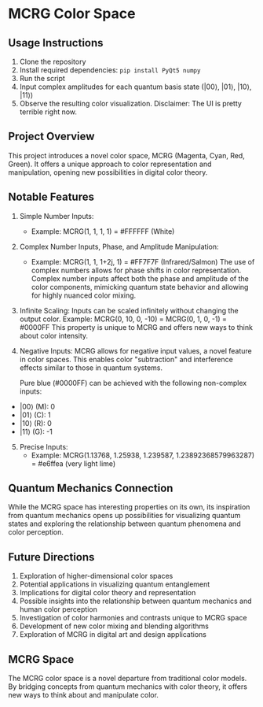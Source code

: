 # MCRG Color Space

## Usage Instructions

1. Clone the repository
2. Install required dependencies: `pip install PyQt5 numpy`
3. Run the script
4. Input complex amplitudes for each quantum basis state (|00⟩, |01⟩, |10⟩, |11⟩)
5. Observe the resulting color visualization. Disclaimer: The UI is pretty terrible right now.
   
## Project Overview

This project introduces a novel color space, MCRG (Magenta, Cyan, Red, Green). It offers a unique approach to color representation and manipulation, opening new possibilities in digital color theory.

## Notable Features

1. Simple Number Inputs:
   - Example: MCRG(1, 1, 1, 1) = #FFFFFF (White)
2. Complex Number Inputs, Phase, and Amplitude Manipulation:
   - Example: MCRG(1, 1, 1+2j, 1) = #FF7F7F (Infrared/Salmon)
   The use of complex numbers allows for phase shifts in color representation. Complex number inputs affect both the phase and amplitude of the color components, mimicking quantum state behavior and allowing for highly nuanced color mixing.

3. Infinite Scaling:
   Inputs can be scaled infinitely without changing the output color.
   Example: MCRG(0, 10, 0, -10) = MCRG(0, 1, 0, -1) = #0000FF
   This property is unique to MCRG and offers new ways to think about color intensity.

4. Negative Inputs:
   MCRG allows for negative input values, a novel feature in color spaces. This enables color "subtraction" and interference effects similar to those in quantum systems.
   
   Pure blue (#0000FF) can be achieved with the following non-complex inputs:

- |00⟩ (M): 0
- |01⟩ (C): 1
- |10⟩ (R): 0
- |11⟩ (G): -1

5. Precise Inputs:
   - Example: MCRG(1.13768, 1.25938, 1.239587, 1.23892368579963287) = #e6ffea (very light lime)
## Quantum Mechanics Connection

While the MCRG space has interesting properties on its own, its inspiration from quantum mechanics opens up possibilities for visualizing quantum states and exploring the relationship between quantum phenomena and color perception.

## Future Directions

1. Exploration of higher-dimensional color spaces
2. Potential applications in visualizing quantum entanglement
3. Implications for digital color theory and representation
4. Possible insights into the relationship between quantum mechanics and human color perception
5. Investigation of color harmonies and contrasts unique to MCRG space
6. Development of new color mixing and blending algorithms
7. Exploration of MCRG in digital art and design applications

## MCRG Space

The MCRG color space is a novel departure from traditional color models. By bridging concepts from quantum mechanics with color theory, it offers new ways to think about and manipulate color. 
